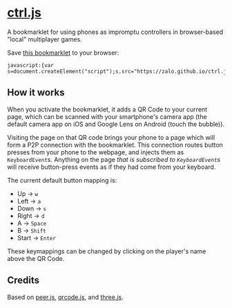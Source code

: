 # [ctrl.js](https://zalo.github.io/ctrl.js/)

A bookmarklet for using phones as impromptu controllers in browser-based "local" multiplayer games.

Save <a href="javascript:{var s=document.createElement('script');s.src='https://zalo.github.io/ctrl.js/bookmarklet.js',document.body.appendChild(s);};void(0);">this bookmarklet</a> to your browser:
```
javascript:{var s=document.createElement("script");s.src="https://zalo.github.io/ctrl.js/bookmarklet.js",document.body.appendChild(s);};void(0);
```

## How it works

When you activate the bookmarklet, it adds a QR Code to your current page, which can be scanned with your smartphone's camera app (the default camera app on iOS and Google Lens on Android (touch the bubble)).

Visiting the page on that QR code brings your phone to a page which will form a P2P connection with the bookmarklet.  This connection routes button presses from your phone to the webpage, and injects them as `KeyboardEvent`s.  Anything on the page _that is subscribed to `KeyboardEvent`s_ will receive button-press events as if they had come from your keyboard.

The current default button mapping is:
 - Up    -> `w`
 - Left  -> `a`
 - Down  -> `s`
 - Right -> `d`
 - A     -> `Space`
 - B     -> `Shift`
 - Start  -> `Enter`

 These keymappings can be changed by clicking on the player's name above the QR Code.


## Credits

Based on [peer.js](https://peerjs.com/), [qrcode.js](https://github.com/davidshimjs/qrcodejs/), and [three.js](https://threejs.org/).
